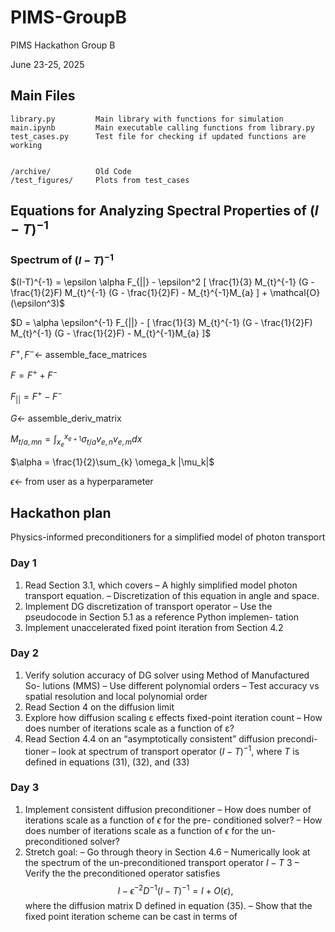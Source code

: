 # PIMS-GroupB
PIMS Hackathon Group B

June 23-25, 2025

## Main Files

```
library.py         Main library with functions for simulation
main.ipynb         Main executable calling functions from library.py
test_cases.py      Test file for checking if updated functions are working 


/archive/          Old Code 
/test_figures/     Plots from test_cases
```

## Equations for Analyzing Spectral Properties of $(I-T)^{-1}$

### Spectrum of $(I-T)^{-1}$

$(I-T)^{-1} = \epsilon \alpha F_{||} - \epsilon^2 [ \frac{1}{3} M_{t}^{-1} (G - \frac{1}{2}F) M_{t}^{-1} (G - \frac{1}{2}F) - M_{t}^{-1}M_{a} ] + \mathcal{O}(\epsilon^3)$

$D = \alpha \epsilon^{-1} F_{||} - [ \frac{1}{3} M_{t}^{-1} (G - \frac{1}{2}F) M_{t}^{-1} (G - \frac{1}{2}F) - M_{t}^{-1}M_{a} ]$

$F^+,F^- \leftarrow$ assemble_face_matrices

$F = F^+ + F^-$

$F_{||} = F^+ - F^-$

$G \leftarrow$ assemble_deriv_matrix

$M_{t/a,mn} = \int_{x_e}^{x_{e+1}} \sigma_{t/a} v_{e,n} v_{e,m} dx$

$\alpha = \frac{1}{2}\sum_{k} \omega_k |\mu_k|$

$\epsilon \leftarrow$ from user as a hyperparameter

## Hackathon plan

Physics-informed preconditioners for a simplified
model of photon transport

### Day 1
1. Read Section 3.1, which covers
– A highly simplified model photon transport equation.
– Discretization of this equation in angle and space.
2. Implement DG discretization of transport operator
– Use the pseudocode in Section 5.1 as a reference Python implemen-
tation
3. Implement unaccelerated fixed point iteration from Section 4.2
### Day 2
1. Verify solution accuracy of DG solver using Method of Manufactured So-
lutions (MMS)
– Use different polynomial orders
– Test accuracy vs spatial resolution and local polynomial order
2. Read Section 4 on the diffusion limit
3. Explore how diffusion scaling ε effects fixed-point iteration count
– How does number of iterations scale as a function of ε?
4. Read Section 4.4 on an “asymptotically consistent” diffusion precondi-
tioner
– look at spectrum of transport operator $(I−T)^{−1}$, where $T$ is defined
in equations (31), (32), and (33)
### Day 3
1. Implement consistent diffusion preconditioner
– How does number of iterations scale as a function of $\epsilon$ for the pre-
conditioned solver?
– How does number of iterations scale as a function of $\epsilon$ for the un-
preconditioned solver?
2. Stretch goal:
– Go through theory in Section 4.6
– Numerically look at the spectrum of the un-preconditioned transport
operator $I−T$
3
– Verify the the preconditioned operator satisfies
$$I−\epsilon^{−2}D^{−1} (I−T)^{−1}
= I+ O(\epsilon),$$
where the diffusion matrix D defined in equation (35).
– Show that the fixed point iteration scheme can be cast in terms of
